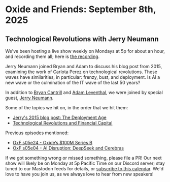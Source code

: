 # Oxide and Friends: September 8th, 2025

## Technological Revolutions with Jerry Neumann

We've been hosting a live show weekly on Mondays at 5p for about an hour,
and recording them all; here is
[the recording](https://youtu.be/-jZXEsconl4).

Jerry Neumann joined Bryan and Adam to discuss his blog post from 2015, examining the work of Carlota Perez on technological revolutions. These waves have similarities, in particular: frenzy, bust, and deployment. Is AI a new wave or the culmination of the IT wave of the last 50 years?

In addition to
[Bryan Cantrill](https://bsky.app/profile/bcantrill.bsky.social) and
[Adam Leventhal](https://bsky.app/profile/ahl.bsky.social),
we were joined by special guest,
[Jerry Neumann](https://bsky.app/profile/ganeumann.bsky.social).

Some of the topics we hit on, in the order that we hit them:

- [Jerry's 2015 blog post: The Deployment Age](https://reactionwheel.net/2015/10/the-deployment-age.html)
- [Technological Revolutions and Financial Capital](https://en.wikipedia.org/wiki/Technological_Revolutions_and_Financial_Capital)

Previous episodes mentioned:
- [OxF s05e24 - Oxide’s $100M Series B](https://oxide-and-friends.transistor.fm/episodes/oxides-100m-series-b)
- [OxF s05e04 - AI Disruption: DeepSeek and Cerebras](https://oxide-and-friends.transistor.fm/episodes/ai-disruption-deepseek-and-cerebras)


If we got something wrong or missed something, please file a PR!
Our next show will likely be on Monday at 5p Pacific Time on our Discord
server; stay tuned to our Mastodon feeds for details, or [subscribe to this
calendar](https://calendar.google.com/calendar/ical/c_318925f4185aa71c4524d0d6127f31058c9e21f29f017d48a0fca6f564969cd0%40group.calendar.google.com/public/basic.ics).
We'd love to have you join us, as we always love to hear from new speakers!

